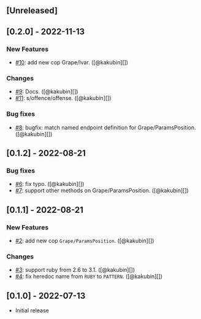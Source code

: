 ## [Unreleased]

## [0.2.0] - 2022-11-13

### New Features
* [#10](https://github.com/kakubin/rubocop-grape/pull/10): add new cop Grape/Ivar. ([@kakubin][])

### Changes
* [#9](https://github.com/kakubin/rubocop-grape/pull/9): Docs. ([@kakubin][])
* [#11](https://github.com/kakubin/rubocop-grape/pull/11): s/offence/offense. ([@kakubin][])

### Bug fixes
* [#8](https://github.com/kakubin/rubocop-grape/pull/8): bugfix: match named endpoint definition for Grape/ParamsPosition. ([@kakubin][])

## [0.1.2] - 2022-08-21

### Bug fixes
* [#6](https://github.com/kakubin/rubocop-grape/pull/6): fix typo. ([@kakubin][])
* [#7](https://github.com/kakubin/rubocop-grape/pull/7): support other methods on Grape/ParamsPosition. ([@kakubin][])


## [0.1.1] - 2022-08-21

### New Features
* [#2](https://github.com/kakubin/rubocop-grape/pull/2): add new cop `Grape/ParamsPosition`. ([@kakubin][])

### Changes
* [#3](https://github.com/kakubin/rubocop-grape/pull/3): support ruby from 2.6 to 3.1. ([@kakubin][])
* [#4](https://github.com/kakubin/rubocop-grape/pull/4): fix heredoc name from `RUBY` to `PATTERN`. ([@kakubin][])


## [0.1.0] - 2022-07-13

- Initial release
